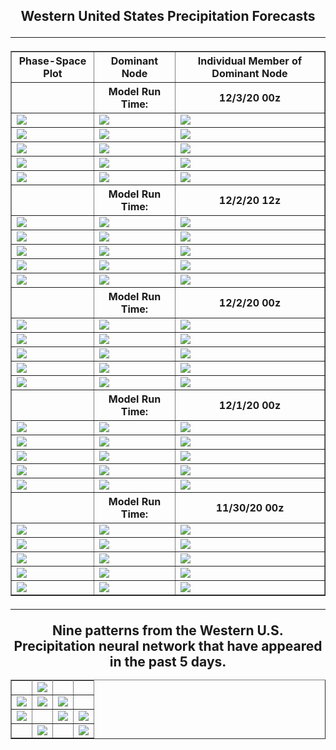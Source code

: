 <html>
  <head>
    <meta charset="utf-8">
    <meta name="viewport" content="width=device-width, initial-scale=1">
  </head>
  <body>
    <h2><center>Western United States Precipitation Forecasts
  <hr>
      


  <table border="1" cellpadding="1" cellspacing="1">
    <tr>
      <th>Phase-Space Plot</th>
      <th>Dominant Node</th>
      <th>Individual Member of Dominant Node</th>
    </tr>
    <tr>
      <th></th>
      <th>Model Run Time:</th>
      <th>12/3/20 00z</th>
    </tr>
    <tr>
      <td><img src="https://user-images.githubusercontent.com/75145898/101125137-c0818b00-35b5-11eb-9019-f38805c143c5.png"></td>
      <td><img src="https://user-images.githubusercontent.com/75145898/101125222-f1fa5680-35b5-11eb-98e3-95be0a3d22da.png"></td>
      <td><img src="https://user-images.githubusercontent.com/75145898/101125269-13f3d900-35b6-11eb-9467-576e89badcc0.png"></td>
    </tr>
    <tr>
      <td><img src="https://user-images.githubusercontent.com/75145898/101125139-c11a2180-35b5-11eb-8b03-6dd05f416882.png"></td>
      <td><img src="https://user-images.githubusercontent.com/75145898/101125191-e018b380-35b5-11eb-85a6-7e9441b8a5be.png"></td>
      <td><img src="https://user-images.githubusercontent.com/75145898/101125271-13f3d900-35b6-11eb-8aa3-c81a7aef6a5c.png"></td>
    </tr>
    <tr>
      <td><img src="https://user-images.githubusercontent.com/75145898/101125140-c11a2180-35b5-11eb-950b-e139472b2a93.png"></td>
      <td><img src="https://user-images.githubusercontent.com/75145898/101125191-e018b380-35b5-11eb-85a6-7e9441b8a5be.png"></td>
      <td><img src="https://user-images.githubusercontent.com/75145898/101125272-13f3d900-35b6-11eb-8ffd-92480c3df0be.png"></td>
    </tr>
    <tr>
      <td><img src="https://user-images.githubusercontent.com/75145898/101125141-c11a2180-35b5-11eb-9ab7-94ffc9a9c592.png"></td>
      <td><img src="https://user-images.githubusercontent.com/75145898/101125191-e018b380-35b5-11eb-85a6-7e9441b8a5be.png"></td>
      <td><img src="https://user-images.githubusercontent.com/75145898/101125274-148c6f80-35b6-11eb-87e8-a77133c6ad6b.png"></td>
    </tr>
    <tr>
      <td><img src="https://user-images.githubusercontent.com/75145898/101125142-c11a2180-35b5-11eb-9755-4fdb7b48c5b4.png"></td>
      <td><img src="https://user-images.githubusercontent.com/75145898/101125236-fd4d8200-35b5-11eb-9f17-58fb707e6658.png"></td>
      <td><img src="https://user-images.githubusercontent.com/75145898/101125276-148c6f80-35b6-11eb-8f2c-3b590380b070.png"></td>
    </tr>
    <tr>
      <th></th>
      <th>Model Run Time:</th>
      <th>12/2/20 12z</th>
    </tr>
    <tr>
      <td><img src="https://user-images.githubusercontent.com/75145898/101120566-2b799480-35ab-11eb-8359-9b28cf725b88.png"></td>
      <td><img src="https://user-images.githubusercontent.com/75145898/101120619-4e0bad80-35ab-11eb-9a32-86f53c4b3e9f.png"></td>
      <td><img src="https://user-images.githubusercontent.com/75145898/101120680-801d0f80-35ab-11eb-89c4-382c0542ea11.png"></td>
    </tr>
    <tr>
      <td><img src="https://user-images.githubusercontent.com/75145898/101120567-2c122b00-35ab-11eb-939a-3a897a50c60a.png"></td>
      <td><img src="https://user-images.githubusercontent.com/75145898/101120635-5bc13300-35ab-11eb-8a46-1d8968f7107c.png"></td>
      <td><img src="https://user-images.githubusercontent.com/75145898/101120681-80b5a600-35ab-11eb-8bb7-b2fd3e210304.png"></td>
    </tr>
    <tr>
      <td><img src="https://user-images.githubusercontent.com/75145898/101120568-2c122b00-35ab-11eb-9e2e-bb59a45a294a.png"></td>
      <td><img src="https://user-images.githubusercontent.com/75145898/101120649-68de2200-35ab-11eb-81f9-6f9b19bbf661.png"></td>
      <td><img src="https://user-images.githubusercontent.com/75145898/101120683-80b5a600-35ab-11eb-93ce-ba4fbf75ce16.png"></td>
    </tr>
    <tr>
      <td><img src="https://user-images.githubusercontent.com/75145898/101120570-2caac180-35ab-11eb-91ec-4404e93a46d7.png"></td>
      <td><img src="https://user-images.githubusercontent.com/75145898/101120649-68de2200-35ab-11eb-81f9-6f9b19bbf661.png"></td>
      <td><img src="https://user-images.githubusercontent.com/75145898/101120684-80b5a600-35ab-11eb-9075-fd0b86af4118.png"></td>
    </tr>
    <tr>
      <td><img src="https://user-images.githubusercontent.com/75145898/101120571-2caac180-35ab-11eb-8f6f-a92e785e1a19.png"></td>
      <td><img src="https://user-images.githubusercontent.com/75145898/101120649-68de2200-35ab-11eb-81f9-6f9b19bbf661.png"></td>
      <td><img src="https://user-images.githubusercontent.com/75145898/101120685-80b5a600-35ab-11eb-99fd-fc512553969f.png"></td>
    </tr>
    <tr>
      <th></th>
      <th>Model Run Time:</th>
      <th>12/2/20 00z</th>
    </tr>
    <tr>
      <td><img src="https://user-images.githubusercontent.com/75145898/101078608-a4ed9480-3563-11eb-8436-0679a2ea3f12.png"></td>
      <td><img src="https://user-images.githubusercontent.com/75145898/101078694-bdf64580-3563-11eb-9fc2-2d2e6414bf0e.png"></td>
      <td><img src="https://user-images.githubusercontent.com/75145898/101079519-d450d100-3564-11eb-955e-8728773680f3.png"></td>
    </tr>
    <tr>
      <td><img src="https://user-images.githubusercontent.com/75145898/101078610-a5862b00-3563-11eb-8cdd-b476766c1e32.png"></td>
      <td><img src="https://user-images.githubusercontent.com/75145898/101078891-0150b400-3564-11eb-9fbf-88af57817726.png"></td>
      <td><img src="https://user-images.githubusercontent.com/75145898/101079520-d450d100-3564-11eb-8e4a-e8d6584198d7.png"></td>
    </tr>
    <tr>
      <td><img src="https://user-images.githubusercontent.com/75145898/101078612-a5862b00-3563-11eb-8f36-7bc329401e10.png"></td>
      <td><img src="https://user-images.githubusercontent.com/75145898/101078939-0f9ed000-3564-11eb-82a1-1358229a184d.png"></td>
      <td><img src="https://user-images.githubusercontent.com/75145898/101079513-d3b83a80-3564-11eb-908f-8bccec357e93.png"></td>
    </tr>
    <tr>
      <td><img src="https://user-images.githubusercontent.com/75145898/101078613-a5862b00-3563-11eb-863b-9f2f9027de0b.png"></td>
      <td><img src="https://user-images.githubusercontent.com/75145898/101078995-1decec00-3564-11eb-9caa-4a2fdcfc3b9f.png"></td>
      <td><img src="https://user-images.githubusercontent.com/75145898/101079516-d450d100-3564-11eb-8389-b12ee57ad133.png"></td>
    </tr>
    <tr>
      <td><img src="https://user-images.githubusercontent.com/75145898/101078615-a5862b00-3563-11eb-89dc-c9fd456ad1e6.png"></td>
      <td><img src="https://user-images.githubusercontent.com/75145898/101078995-1decec00-3564-11eb-9caa-4a2fdcfc3b9f.png"></td>
      <td><img src="https://user-images.githubusercontent.com/75145898/101079518-d450d100-3564-11eb-9323-b33eb8170227.png"></td>
    </tr>
    <tr>
      <th></th>
      <th>Model Run Time:</th>
      <th>12/1/20 00z</th>
    </tr>
    <tr>
      <td><img src="https://user-images.githubusercontent.com/75145898/101054259-ef601880-3545-11eb-805c-7fc540c41852.png"></td>
      <td><img src="https://user-images.githubusercontent.com/75145898/101054446-233b3e00-3546-11eb-9c95-9d3bc7c2688a.png"></td>
      <td><img src="https://user-images.githubusercontent.com/75145898/101054339-0999f680-3546-11eb-939c-cf675f753134.png"></td>
    </tr>
    <tr>
      <td><img src="https://user-images.githubusercontent.com/75145898/101054260-eff8af00-3545-11eb-8458-4c312ebc1d8d.png"></td>
      <td><img src="https://user-images.githubusercontent.com/75145898/101054484-2fbf9680-3546-11eb-838e-3f2cc614ef8f.png"></td>
      <td><img src="https://user-images.githubusercontent.com/75145898/101054344-0999f680-3546-11eb-81d6-83cce66c8b33.png"></td>
    </tr>
    <tr>
      <td><img src="https://user-images.githubusercontent.com/75145898/101054263-eff8af00-3545-11eb-9943-99273c485c27.png"></td>
      <td><img src="https://user-images.githubusercontent.com/75145898/101054544-3c43ef00-3546-11eb-996d-9c477262822a.png"></td>
      <td><img src="https://user-images.githubusercontent.com/75145898/101054345-0a328d00-3546-11eb-8d40-373311b52736.png"></td>
    </tr>
    <tr>
      <td><img src="https://user-images.githubusercontent.com/75145898/101054264-eff8af00-3545-11eb-80cd-06904b569662.png"></td>
      <td><img src="https://user-images.githubusercontent.com/75145898/101054589-4665ed80-3546-11eb-8a9a-7ce8201cd115.png"></td>
      <td><img src="https://user-images.githubusercontent.com/75145898/101054346-0a328d00-3546-11eb-86d1-d85ec0c9f114.png"></td>
    </tr>
    <tr>
      <td><img src="https://user-images.githubusercontent.com/75145898/101054265-eff8af00-3545-11eb-972a-e99165ceddf0.png"></td>
      <td><img src="https://user-images.githubusercontent.com/75145898/101054639-5382dc80-3546-11eb-9fd2-6074bd8235b7.png"></td>
      <td><img src="https://user-images.githubusercontent.com/75145898/101054348-0a328d00-3546-11eb-88e4-f5b017175c48.png"></td>
    </tr>
    <tr>
      <th></th>
      <th>Model Run Time:</th>
      <th>11/30/20 00z</th>
    </tr>
    <tr>
      <td><img src="https://user-images.githubusercontent.com/75145898/100923914-26c6ba80-349d-11eb-8804-0120b520def7.png"></td>
      <td><img src="https://user-images.githubusercontent.com/75145898/100924021-4a8a0080-349d-11eb-85b6-4ee0669b2fd3.png"></td>
      <td><img src="https://user-images.githubusercontent.com/75145898/100933548-c179c600-34aa-11eb-8f3e-78ac8119402f.png"></td>
    </tr>
    <tr>
      <td><img src="https://user-images.githubusercontent.com/75145898/100923916-275f5100-349d-11eb-894e-47502e0d1609.png"></td>
      <td><img src="https://user-images.githubusercontent.com/75145898/100924065-5b3a7680-349d-11eb-8456-439100d70cbc.png"></td>
      <td><img src="https://user-images.githubusercontent.com/75145898/100933549-c179c600-34aa-11eb-9296-559560e2a881.png"></td>
    </tr>
    <tr>
      <td><img src="https://user-images.githubusercontent.com/75145898/100923917-275f5100-349d-11eb-8af3-bc78c57e465a.png"></td>
      <td><img src="https://user-images.githubusercontent.com/75145898/100924093-655c7500-349d-11eb-8044-f8dc8e4d10f7.png"></td>
      <td><img src="https://user-images.githubusercontent.com/75145898/100933550-c2125c80-34aa-11eb-94ce-cd92e3ea87fd.png"></td>
    </tr>
    <tr>
      <td><img src="https://user-images.githubusercontent.com/75145898/100923918-275f5100-349d-11eb-816c-b76333ab00d5.png"></td>
      <td><img src="https://user-images.githubusercontent.com/75145898/100924123-70afa080-349d-11eb-847f-8d20b0d14f3d.png"></td>
      <td><img src="https://user-images.githubusercontent.com/75145898/100933551-c2125c80-34aa-11eb-9328-693a09d9a17b.png"></td>
    </tr>
    <tr>
      <td><img src="https://user-images.githubusercontent.com/75145898/100923919-27f7e780-349d-11eb-8a92-d1ee1196d23d.png"></td>
      <td><img src="https://user-images.githubusercontent.com/75145898/100924148-7b6a3580-349d-11eb-85d1-4de875849566.png"></td>
      <td><img src="https://user-images.githubusercontent.com/75145898/100933553-c2125c80-34aa-11eb-8af8-5d59ae5cd8c6.png"></td>
    </tr>
  </table>
  <hr>


<table border="1" cellpadding="1" cellspacing="1">
  <tr>Nine patterns from the Western U.S. Precipitation neural network that have appeared in the past 5 days.</tr>
  <tr>
    <td><img src=""></td>
    <td><img src="https://user-images.githubusercontent.com/75145898/100924021-4a8a0080-349d-11eb-85b6-4ee0669b2fd3.png"></td>
    <td><img src=""></td>
    <td><img src=""></td>
  </tr>
  <tr>
    <td><img src="https://user-images.githubusercontent.com/75145898/101054446-233b3e00-3546-11eb-9c95-9d3bc7c2688a.png"></td>
    <td><img src="https://user-images.githubusercontent.com/75145898/100791298-4ba42a80-33d6-11eb-99a0-34df6bbbced9.png"></td>
    <td><img src="https://user-images.githubusercontent.com/75145898/101120635-5bc13300-35ab-11eb-8a46-1d8968f7107c.png"></td>
    <td><img src=""></td>
  </tr>
  <tr>
    <td><img src="https://user-images.githubusercontent.com/75145898/101054589-4665ed80-3546-11eb-8a9a-7ce8201cd115.png"></td>
    <td><img src=""></td>
    <td><img src="https://user-images.githubusercontent.com/75145898/101054544-3c43ef00-3546-11eb-996d-9c477262822a.png"></td>
    <td><img src="https://user-images.githubusercontent.com/75145898/101120635-5bc13300-35ab-11eb-8a46-1d8968f7107c.png"></td>
  </tr>
  <tr>
    <td><img src=""></td>
    <td><img src="https://user-images.githubusercontent.com/75145898/101120635-5bc13300-35ab-11eb-8a46-1d8968f7107c.png"></td>
    <td><img src=""></td>
    <td><img src="https://user-images.githubusercontent.com/75145898/101120649-68de2200-35ab-11eb-81f9-6f9b19bbf661.png"></td>
  </tr>
</table>
    
